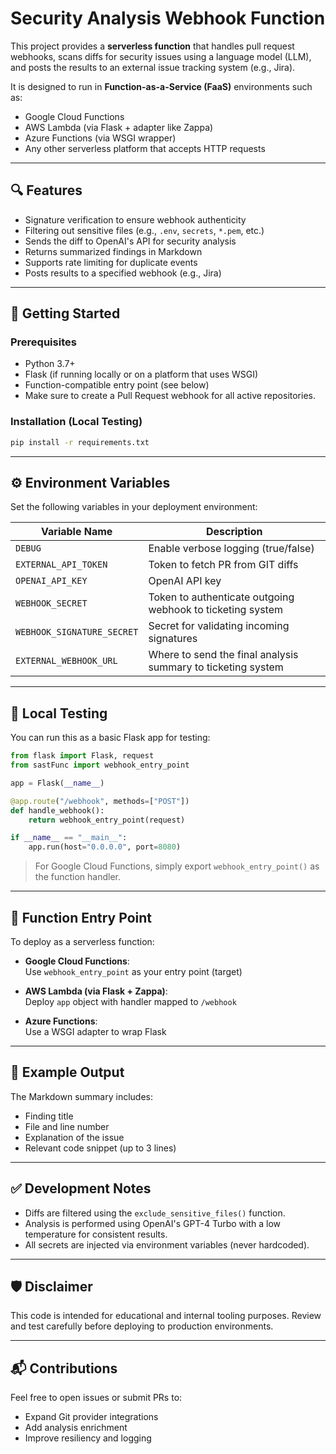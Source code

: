 # Security Analysis Webhook Function

This project provides a **serverless function** that handles pull request webhooks, scans diffs for security issues using a language model (LLM), and posts the results to an external issue tracking system (e.g., Jira). 


It is designed to run in **Function-as-a-Service (FaaS)** environments such as:
- Google Cloud Functions
- AWS Lambda (via Flask + adapter like Zappa)
- Azure Functions (via WSGI wrapper)
- Any other serverless platform that accepts HTTP requests

---

## 🔍 Features

- Signature verification to ensure webhook authenticity
- Filtering out sensitive files (e.g., `.env`, `secrets`, `*.pem`, etc.)
- Sends the diff to OpenAI's API for security analysis
- Returns summarized findings in Markdown
- Supports rate limiting for duplicate events
- Posts results to a specified webhook (e.g., Jira)

---

## 🚀 Getting Started

### Prerequisites

- Python 3.7+
- Flask (if running locally or on a platform that uses WSGI)
- Function-compatible entry point (see below)
- Make sure to create a Pull Request webhook for all active repositories.


### Installation (Local Testing)

```bash
pip install -r requirements.txt
```

---

## ⚙️ Environment Variables

Set the following variables in your deployment environment:

| Variable Name             | Description                                
|---------------------------|-------------------------------------------------------------
| `DEBUG`                   | Enable verbose logging (true/false)        
| `EXTERNAL_API_TOKEN`      | Token to fetch PR from GIT diffs                    
| `OPENAI_API_KEY`          | OpenAI API key                             
| `WEBHOOK_SECRET`          | Token to authenticate outgoing webhook to ticketing system   
| `WEBHOOK_SIGNATURE_SECRET`| Secret for validating incoming signatures 
| `EXTERNAL_WEBHOOK_URL`    | Where to send the final analysis summary to ticketing system

---

## 🧪 Local Testing

You can run this as a basic Flask app for testing:

```python
from flask import Flask, request
from sastFunc import webhook_entry_point

app = Flask(__name__)

@app.route("/webhook", methods=["POST"])
def handle_webhook():
    return webhook_entry_point(request)

if __name__ == "__main__":
    app.run(host="0.0.0.0", port=8080)
```

> For Google Cloud Functions, simply export `webhook_entry_point()` as the function handler.

---

## 🧱 Function Entry Point

To deploy as a serverless function:

- **Google Cloud Functions**:  
  Use `webhook_entry_point` as your entry point (target)
  
- **AWS Lambda (via Flask + Zappa)**:  
  Deploy `app` object with handler mapped to `/webhook`

- **Azure Functions**:  
  Use a WSGI adapter to wrap Flask

---

## 📑 Example Output

The Markdown summary includes:
- Finding title
- File and line number
- Explanation of the issue
- Relevant code snippet (up to 3 lines)

---

## ✅ Development Notes

- Diffs are filtered using the `exclude_sensitive_files()` function.
- Analysis is performed using OpenAI's GPT-4 Turbo with a low temperature for consistent results.
- All secrets are injected via environment variables (never hardcoded).

---

## 🛡️ Disclaimer

This code is intended for educational and internal tooling purposes. Review and test carefully before deploying to production environments.

---

## 📬 Contributions

Feel free to open issues or submit PRs to:
- Expand Git provider integrations
- Add analysis enrichment
- Improve resiliency and logging